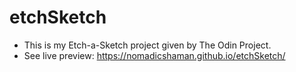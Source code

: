# etchSketch

- This is my Etch-a-Sketch project given by The Odin Project.
- See live preview: https://nomadicshaman.github.io/etchSketch/